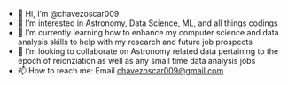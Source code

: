 - 👋 Hi, I’m @chavezoscar009
- 👀 I’m interested in Astronomy, Data Science, ML, and all things codings
- 🌱 I’m currently learning how to enhance my computer science and data analysis skills to help with my research and future job prospects
- 💞️ I’m looking to collaborate on Astronomy related data pertaining to the epoch of reionziation as well as any small time data analysis jobs
- 📫 How to reach me: Email chavezoscar009@gmail.com

<!---
chavezoscar009/chavezoscar009 is a ✨ special ✨ repository because its `README.md` (this file) appears on your GitHub profile.
You can click the Preview link to take a look at your changes.
--->
